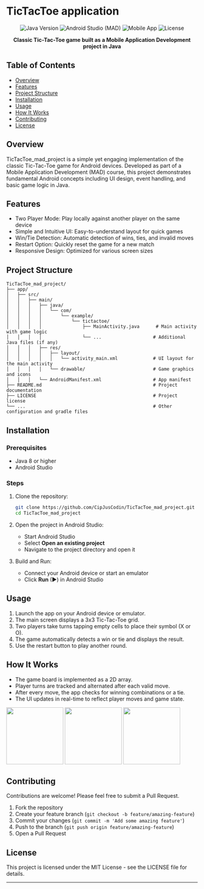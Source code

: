 # TicTacToe application

<div align="center">
  <img src="https://img.shields.io/badge/Java-8%2B-blue" alt="Java Version">
  <img src="https://img.shields.io/badge/Android%20Studio-MAD-green" alt="Android Studio (MAD)">
  <img src="https://img.shields.io/badge/Mobile-App-yellow" alt="Mobile App">
  <img src="https://img.shields.io/badge/License-MIT-green" alt="License">
</div>

<p align="center">
  <strong>Classic Tic-Tac-Toe game built as a Mobile Application Development project in Java</strong>
</p>

## Table of Contents
- [Overview](#overview)
- [Features](#features)
- [Project Structure](#project-structure)
- [Installation](#installation)
- [Usage](#usage)
- [How It Works](#how-it-works)
- [Contributing](#contributing)
- [License](#license)

## Overview
TicTacToe_mad_project is a simple yet engaging implementation of the classic Tic-Tac-Toe game for Android devices. Developed as part of a Mobile Application Development (MAD) course, this project demonstrates fundamental Android concepts including UI design, event handling, and basic game logic in Java.

## Features
- Two Player Mode: Play locally against another player on the same device
- Simple and Intuitive UI: Easy-to-understand layout for quick games
- Win/Tie Detection: Automatic detection of wins, ties, and invalid moves
- Restart Option: Quickly reset the game for a new match
- Responsive Design: Optimized for various screen sizes

## Project Structure
```
TicTacToe_mad_project/
├── app/
│   ├── src/
│   │   ├── main/
│   │   │   ├── java/
│   │   │   │   └── com/
│   │   │   │       └── example/
│   │   │   │           └── tictactoe/
│   │   │   │               ├── MainActivity.java      # Main activity with game logic
│   │   │   │               └── ...                   # Additional Java files (if any)
│   │   │   ├── res/
│   │   │   │   ├── layout/
│   │   │   │   │   └── activity_main.xml             # UI layout for the main activity
│   │   │   │   └── drawable/                         # Game graphics and icons
│   │   │   └── AndroidManifest.xml                   # App manifest
├── README.md                                         # Project documentation
├── LICENSE                                           # Project license
└── ...                                               # Other configuration and gradle files
```

## Installation

### Prerequisites
- Java 8 or higher
- Android Studio

### Steps
1. Clone the repository:
   ```bash
   git clone https://github.com/CipJusCodin/TicTacToe_mad_project.git
   cd TicTacToe_mad_project
   ```

2. Open the project in Android Studio:
    - Start Android Studio
    - Select **Open an existing project**
    - Navigate to the project directory and open it

3. Build and Run:
    - Connect your Android device or start an emulator
    - Click **Run** (▶) in Android Studio

## Usage
1. Launch the app on your Android device or emulator.
2. The main screen displays a 3x3 Tic-Tac-Toe grid.
3. Two players take turns tapping empty cells to place their symbol (X or O).
4. The game automatically detects a win or tie and displays the result.
5. Use the restart button to play another round.

## How It Works
- The game board is implemented as a 2D array.
- Player turns are tracked and alternated after each valid move.
- After every move, the app checks for winning combinations or a tie.
- The UI updates in real-time to reflect player moves and game state.

<img src="https://github.com/user-attachments/assets/2ef89712-19ab-48f7-ad46-09ce146f568c" width="150"/>
<img src="https://github.com/user-attachments/assets/14f6b544-3efd-4837-b75a-22e6dd2d8b40" width="150"/>
<img src="https://github.com/user-attachments/assets/b12c597d-db91-4501-9195-bc4bb2f9a622" width="150"/>


## Contributing
Contributions are welcome! Please feel free to submit a Pull Request.

1. Fork the repository
2. Create your feature branch (`git checkout -b feature/amazing-feature`)
3. Commit your changes (`git commit -m 'Add some amazing feature'`)
4. Push to the branch (`git push origin feature/amazing-feature`)
5. Open a Pull Request

## License
This project is licensed under the MIT License - see the LICENSE file for details.

---



